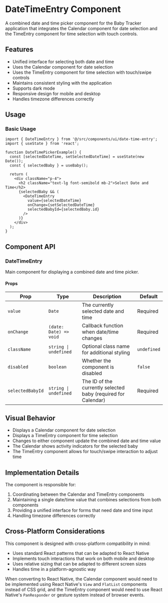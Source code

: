 # DateTimeEntry Component

A combined date and time picker component for the Baby Tracker application that integrates the Calendar component for date selection and the TimeEntry component for time selection with touch controls.

## Features

- Unified interface for selecting both date and time
- Uses the Calendar component for date selection
- Uses the TimeEntry component for time selection with touch/swipe controls
- Maintains consistent styling with the application
- Supports dark mode
- Responsive design for mobile and desktop
- Handles timezone differences correctly

## Usage

### Basic Usage

```tsx
import { DateTimeEntry } from '@/src/components/ui/date-time-entry';
import { useState } from 'react';

function DateTimePickerExample() {
  const [selectedDateTime, setSelectedDateTime] = useState(new Date());
  const { selectedBaby } = useBaby();
  
  return (
    <div className="p-4">
      <h2 className="text-lg font-semibold mb-2">Select Date and Time</h2>
      {selectedBaby && (
        <DateTimeEntry 
          value={selectedDateTime} 
          onChange={setSelectedDateTime}
          selectedBabyId={selectedBaby.id}
        />
      )}
    </div>
  );
}
```

## Component API

### DateTimeEntry

Main component for displaying a combined date and time picker.

#### Props

| Prop | Type | Description | Default |
|------|------|-------------|---------|
| `value` | `Date` | The currently selected date and time | Required |
| `onChange` | `(date: Date) => void` | Callback function when date/time changes | Required |
| `className` | `string \| undefined` | Optional class name for additional styling | `undefined` |
| `disabled` | `boolean` | Whether the component is disabled | `false` |
| `selectedBabyId` | `string \| undefined` | The ID of the currently selected baby (required for Calendar) | Required |

## Visual Behavior

- Displays a Calendar component for date selection
- Displays a TimeEntry component for time selection
- Changes to either component update the combined date and time value
- The Calendar shows activity indicators for the selected baby
- The TimeEntry component allows for touch/swipe interaction to adjust time

## Implementation Details

The component is responsible for:
1. Coordinating between the Calendar and TimeEntry components
2. Maintaining a single date/time value that combines selections from both components
3. Providing a unified interface for forms that need date and time input
4. Handling timezone differences correctly

## Cross-Platform Considerations

This component is designed with cross-platform compatibility in mind:

- Uses standard React patterns that can be adapted to React Native
- Implements touch interactions that work on both mobile and desktop
- Uses relative sizing that can be adapted to different screen sizes
- Handles time in a platform-agnostic way

When converting to React Native, the Calendar component would need to be implemented using React Native's `View` and `FlatList` components instead of CSS grid, and the TimeEntry component would need to use React Native's `PanResponder` or gesture system instead of browser events.
